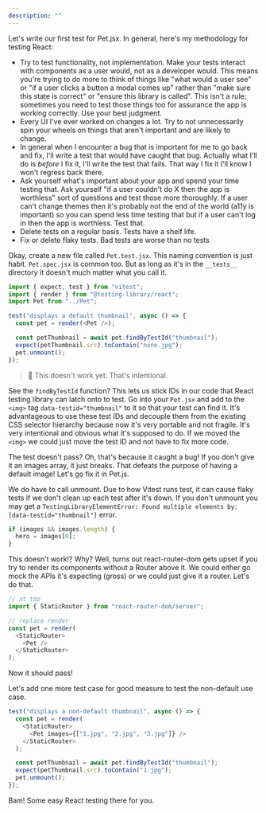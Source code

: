 ```yaml
---
description: ""
---
```


Let's write our first test for Pet.jsx. In general, here's my methodology for testing React:

- Try to test functionality, not implementation. Make your tests interact with components as a user would, not as a developer would. This means you're trying to do more to think of things like "what would a user see" or "if a user clicks a button a modal comes up" rather than "make sure this state is correct" or "ensure this library is called". This isn't a rule; sometimes you need to test those things too for assurance the app is working correctly. Use your best judgment.
- Every UI I've ever worked on changes a lot. Try to not unnecessarily spin your wheels on things that aren't important and are likely to change.
- In general when I encounter a bug that is important for me to go back and fix, I'll write a test that would have caught that bug. Actually what I'll do is _before_ I fix it, I'll write the test that fails. That way I fix it I'll know I won't regress back there.
- Ask yourself what's important about your app and spend your time testing that. Ask yourself "if a user couldn't do X then the app is worthless" sort of questions and test those more thoroughly. If a user can't change themes then it's probably not the end of the world (a11y is important) so you can spend less time testing that but if a user can't log in then the app is worthless. Test that.
- Delete tests on a regular basis. Tests have a shelf life.
- Fix or delete flaky tests. Bad tests are worse than no tests

Okay, create a new file called `Pet.test.jsx`. This naming convention is just habit. `Pet.spec.jsx` is common too. But as long as it's in the `__tests__` directory it doesn't much matter what you call it.

```javascript
import { expect, test } from "vitest";
import { render } from "@testing-library/react";
import Pet from "../Pet";

test("displays a default thumbnail", async () => {
  const pet = render(<Pet />);

  const petThumbnail = await pet.findByTestId("thumbnail");
  expect(petThumbnail.src).toContain("none.jpg");
  pet.unmount();
});
```

> 🚨 This doesn't work yet. That's intentional.

See the `findByTestId` function? This lets us stick IDs in our code that React testing library can latch onto to test. Go into your `Pet.jsx` and add to the `<img>` tag `data-testid="thumbnail"` to it so that your test can find it. It's advantageous to use these test IDs and decouple them from the existing CSS selector hierarchy because now it's very portable and not fragile. It's very intentional and obvious what it's supposed to do. If we moved the `<img>` we could just move the test ID and not have to fix more code.

The test doesn't pass? Oh, that's because it caught a bug! If you don't give it an images array, it just breaks. That defeats the purpose of having a default image! Let's go fix it in Pet.js.

We do have to call unmount. Due to how Vitest runs test, it can cause flaky tests if we don't clean up each test after it's down. If you don't unmount you may get a `TestingLibraryElementError: Found multiple elements by: [data-testid="thumbnail"]` error.

```javascript
if (images && images.length) {
  hero = images[0];
}
```

This doesn't work!? Why? Well, turns out react-router-dom gets upset if you try to render its components without a Router above it. We could either go mock the APIs it's expecting (gross) or we could just give it a router. Let's do that.

```javascript
// at top
import { StaticRouter } from "react-router-dom/server";

// replace render
const pet = render(
  <StaticRouter>
    <Pet />
  </StaticRouter>
);
```

Now it should pass!

Let's add one more test case for good measure to test the non-default use case.

```javascript
test("displays a non-default thumbnail", async () => {
  const pet = render(
    <StaticRouter>
      <Pet images={["1.jpg", "2.jpg", "3.jpg"]} />
    </StaticRouter>
  );

  const petThumbnail = await pet.findByTestId("thumbnail");
  expect(petThumbnail.src).toContain("1.jpg");
  pet.unmount();
});
```

Bam! Some easy React testing there for you.
